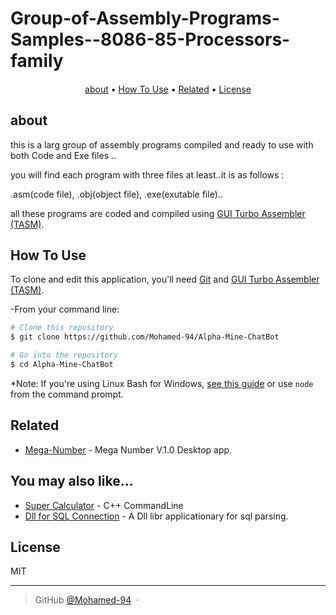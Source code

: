 # Group-of-Assembly-Programs-Samples--8086-85-Processors-family


<h4 align="center">
  
</h4>

<p align="center">
  <a href="#about">about</a> •
  <a href="#how-to-use">How To Use</a> •
  <a href="#related">Related</a> •
  <a href="#license">License</a>
</p>

<div align="center">

  
</div>

## about

this is a larg group of assembly programs compiled and ready to use with both Code and Exe files ..

you will find each program with three files at least..it is as follows :

.asm(code file), .obj(object file), .exe(exutable file)..


all these programs are coded and compiled using [GUI Turbo Assembler (TASM)](https://sourceforge.net/projects/guitasm8086/).


## How To Use

To clone and edit this application, you'll need [Git](https://git-scm.com) and [GUI Turbo Assembler (TASM)](https://sourceforge.net/projects/guitasm8086/).


-From your command line:

```bash
# Clone this repository
$ git clone https://github.com/Mohamed-94/Alpha-Mine-ChatBot

# Go into the repository
$ cd Alpha-Mine-ChatBot

```

*Note: If you're using Linux Bash for Windows, [see this guide](https://www.howtogeek.com/261575/how-to-run-graphical-linux-desktop-applications-from-windows-10s-bash-shell/) or use `node` from the command prompt.



## Related

- [Mega-Number](https://github.com/Mohamed-94/Mega-Number) - Mega Number V.1.0 Desktop app.
 

## You may also like...

- [Super Calculator](https://github.com/Mohamed-94/Super-Calculator_Cpp_CommandLine) - C++ CommandLine
- [Dll for SQL Connection](https://github.com/Mohamed-94/DLL-for-SQL-Connection) - A Dll libr applicationary for sql parsing.

## License

MIT

---

> GitHub [@Mohamed-94](https://github.com/Mohamed-94) &nbsp;&middot;&nbsp;


